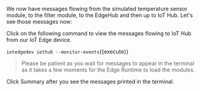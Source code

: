 We now have messages flowing from the simulated temperature sensor module, to the filter module, to the EdgeHub and then up to IoT Hub.  Let's see those messages now:

Click on the following command to view the messages flowing to IoT Hub from our IoT Edge device.

`iotedgedev iothub --monitor-events`{{execute}}

> Please be patient as you wait for messages to appear in the terminal as it takes a few moments for the Edge Runtime to load the modules.

Click Summary after you see the messages printed in the terminal.
